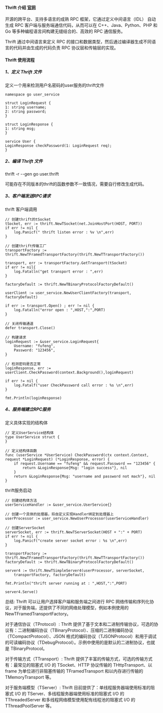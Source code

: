 #### Thrift 介绍 [官网](http://thrift.apache.org/)

开源的跨平台、支持多语言的成熟 RPC 框架，它通过定义中间语言（IDL） 自动生成 RPC 客户端与服务端通信代码，从而可以在 C++、Java、Python、PHP 和 Go 等多种编程语言间构建无缝结合的、高效的 RPC 通信服务。

Thrift 通过中间语言来定义 RPC 的接口和数据类型，然后通过编译器生成不同语言的代码并由生成的代码负责 RPC 协议层和传输层的实现。

#### Thrift 使用流程

##### 1、定义 Thrift 文件

定义一个用来检测用户名密码的user服务的thrift文件
```
namespace go user_service

struct LoginRequest {
1: string username;
2: string password;
}

struct LoginResponse {
1: string msg;
}

service User {
LoginResponse checkPassword(1: LoginRequest req);
}    
```

##### 2、编译 Thrift 文件

thrift -r --gen go user.thrift

可能存在不同版本的thrift的函数参数不一致情况，需要自行修改生成代码。

##### 3、客户端发送RPC请求

thrift 客户端调用
```
// 创建thrift的tSocket
tSocket, err := thrift.NewTSocket(net.JoinHostPort(HOST, PORT))
if err != nil {
    log.Panicf(" thrift listen error : %v \n",err)
}

// 创建thrift传输工厂
transportFactory := thrift.NewTFramedTransportFactory(thrift.NewTTransportFactory())

transport, err := transportFactory.GetTransport(tSocket)
if err != nil{
    log.Fatalln("get transport error : ",err)
}

factoryDefault := thrift.NewTBinaryProtocolFactoryDefault()

userClient := user_service.NewUserClientFactory(transport, factoryDefault)

if err := transport.Open() ; err != nil {
    log.Fatalln("error open : ",HOST,":",PORT)
}

// 关闭传输通道
defer transport.Close()

// 构建请求
loginRequest := &user_service.LoginRequest{
    Username: "fufeng",
    Password: "123456",
}

// 检测密码是否正常
loginResponse, err := userClient.CheckPassword(context.Background(),loginRequest)

if err != nil {
    log.Fatalf("user CheckPassword call error : %s \n",err)
}

fmt.Println(loginResponse)
```

##### 4、服务端建立RPC服务

定义具体实现的结构体
```
// 定义UserService结构体
type UserService struct {
}

// 定义结构体函数
func (userService *UserService) CheckPassword(ctx context.Context, request *LoginRequest) (*LoginResponse, error) {
	if request.Username == "fufeng" && request.Password == "123456" {
		return &LoginResponse{Msg: "login success"}, nil
	}
	return &LoginResponse{Msg: "username and password not mach"}, nil
}
```

thrift服务启动
```
// 创建结构体方法
userServiceHandler := &user_service.UserService{}

// 创建一个具体的处理器，将自定义实现Handler绑定到处理器上
userProcessor := user_service.NewUserProcessor(userServiceHandler)

// 创建ServerSocket
serverSocket, err := thrift.NewTServerSocket(HOST + ":" + PORT)
if err != nil {
    log.Panicf("create server socket error : %s \n",err)
}

transportFactory := thrift.NewTFramedTransportFactory(thrift.NewTTransportFactory())
factoryDefault := thrift.NewTBinaryProtocolFactoryDefault()

server4 := thrift.NewTSimpleServer4(userProcessor, serverSocket,
    transportFactory, factoryDefault)

fmt.Println("thrift server running at : ",HOST,":",PORT)

server4.Serve()
```

总结: Thrift 可以让用户选择客户端和服务端之间进行 RPC 网络传输和序列化协议，对于服务端，还提供了不同的网络处理模型，例如本例使用的NewTFramedTransportFactory。

对于通信协议（TProtocol）: Thrift 提供了基于文本和二进制传输协议，可选的协议有：二进制编码协议（TBinaryProtocol）、压缩的二进制编码协议（TCompactProtocol）、JSON 格式的编码协议（TJSONProtocol）和用于调试的可读编码协议（TDebugProtocol）。示例中使用的是默认的二进制协议，也就是 TBinaryProtocol。

对于传输方式（TTransport）: Thrift 提供了丰富的传输方式，可选的传输方式有：最常见的阻塞式 I/O 的 TSocket、HTTP 协议传输的 THttpTransport、以 frame 为单位进行非阻塞传输的 TFramedTransport 和以内存进行传输的 TMemoryTransport 等。

对于服务端模型（TServer）: Thrift 目前提供了：单线程服务器端使用标准的阻塞式 I/O 的 TServer、多线程服务器端使用标准的阻塞式 I/O 的 TThreadedServer 和多线程网络模型使用配有线程池的阻塞式 I/O 的 TThreadPoolServer 等。













